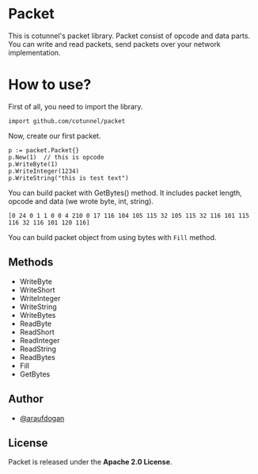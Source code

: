 # Packet

This is cotunnel's packet library. Packet consist of opcode and data parts. You can write and read packets, send packets over your network implementation.

# How to use?

First of all, you need to import the library.

    import github.com/cotunnel/packet

Now, create our first packet.

    p := packet.Packet{}  
    p.New(1)  // this is opcode
    p.WriteByte(1)
    p.WriteInteger(1234)
    p.WriteString("this is test text")    

You can build packet with GetBytes() method. It includes packet length, opcode and data (we wrote byte, int, string).

    [0 24 0 1 1 0 0 4 210 0 17 116 104 105 115 32 105 115 32 116 101 115 116 32 116 101 120 116]

You can build packet object from using bytes with `Fill` method.

## Methods

 - WriteByte
 - WriteShort
 - WriteInteger
 - WriteString
 - WriteBytes
 - ReadByte
 - ReadShort
 - ReadInteger
 - ReadString
 - ReadBytes
 - Fill
 - GetBytes

## Author

   
 - [@araufdogan](https://github.com/araufdogan)

## License
Packet is released under the **Apache 2.0 License**.
